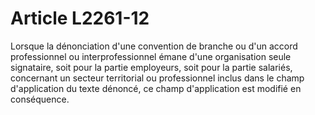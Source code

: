 # Article L2261-12

Lorsque la dénonciation d'une convention de branche ou d'un accord professionnel ou interprofessionnel émane d'une organisation seule signataire, soit pour la partie employeurs, soit pour la partie salariés, concernant un secteur territorial ou professionnel inclus dans le champ d'application du texte dénoncé, ce champ d'application est modifié en conséquence.